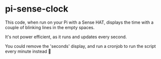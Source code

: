 # pi-sense-clock

This code, when run on your Pi with a Sense HAT, displays the time with a couple of blinking lines in the empty spaces.

It's not power efficient, as it runs and updates every second.

You could remove the 'seconds' display, and run a cronjob to run the script every minute instead 🤷 
